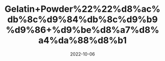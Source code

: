 ---
title: 'Gelatin+Powder%22%22%d8%ac%db%8c%d9%84%db%8c%d9%b9%d9%86+%d9%be%d8%a7%d8%a4%da%88%d8%b1'
date: '2022-10-06' 
metatag: '' 
inventory: '0' 
draft: false 
# meta description 
shortDescripton: 'In+addition+to%ef%bf%bdimproving+the+elasticity+of+the+skin%2c+gelatin+can+also+strengthen+connective+tissues.+Studies+have+shown+that+collagen+supplements+like+gelatin+can+reduce+joint+pain.'
description: 'Chemical'
longdescription: ''
featured: True
# product Price
price: '30.0'
# Product Short Description
shortDescription: 'In+addition+to%ef%bf%bdimproving+the+elasticity+of+the+skin%2c+gelatin+can+also+strengthen+connective+tissues.+Studies+have+shown+that+collagen+supplements+like+gelatin+can+reduce+joint+pain.'
productID: '1465FCD7-1E25-ED11-9968-005056B3A416'
type: 'products'
category: 'Chemical' 
thumnailproduct: 'https://eraconnect.blob.core.windows.net/product-images/aminsaddiquidawakhana/1465FCD7-1E25-ED11-9968-005056B3A416.webp' 
images:
  - image: 'https://eraconnect.blob.core.windows.net/product-images/aminsaddiquidawakhana/1465FCD7-1E25-ED11-9968-005056B3A416.webp'  
Variants:
---
